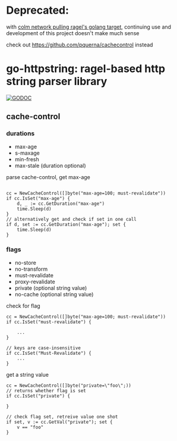 # Deprecated:
with [colm network pulling ragel's golang target](http://www.colm.net/news/2016/07/31/ragel-target-langs.html),
continuing use and development of this project doesn't make much sense


check out https://github.com/pquerna/cachecontrol instead

# go-httpstring: ragel-based http string parser library

[![GODOC](https://godoc.org/github.com/imgix/go-httpstring?status.svg)](http://godoc.org/github.com/imgix/go-httpstring)

## cache-control

### durations
- max-age
- s-maxage
- min-fresh
- max-stale (duration optional)

parse cache-control, get max-age
```golang

cc = NewCacheControl([]byte("max-age=100; must-revalidate"))
if cc.IsSet("max-age") {
	d, _ := cc.GetDuration("max-age")
	time.Sleep(d)
}
// alternatively get and check if set in one call
if d, set := cc.GetDuration("max-age"); set {
	time.Sleep(d)
}
```


### flags
- no-store
- no-transform
- must-revalidate
- proxy-revalidate
- private (optional string value)
- no-cache (optional string value)

check for flag
```golang
cc = NewCacheControl([]byte("max-age=100; must-revalidate"))
if cc.IsSet("must-revalidate") {

	...
}

// keys are case-insensitive
if cc.IsSet("Must-Revalidate") {
	...
}
```

get a string value
```golang
cc = NewCacheControl([]byte("private=\"foo\";))
// returns whether flag is set
if cc.IsSet("private") {

}

// check flag set, retreive value one shot
if set, v := cc.GetVal("private"); set {
	v == "foo"
}
```
